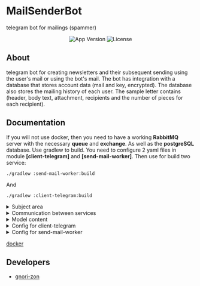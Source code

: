 # MailSenderBot
telegram bot for mailings (spammer)

<p align="center">
   <img src="https://img.shields.io/badge/Version-1.1-important" alt="App Version">
   <img src="https://img.shields.io/badge/Lecense-MIT-9cf" alt="License">
</p>

## About

telegram bot for creating newsletters and their subsequent sending using the user's mail or using the bot's mail. The bot has integration with a database that stores account data (mail and key, encrypted). The database also stores the mailing history of each user. The sample letter contains (header, body text, attachment, recipients and the number of pieces for each recipient). 

## Documentation
If you will not use docker, then you need to have a working **RabbitMQ** server with the necessary **queue** and **exchange**. As well as the **postgreSQL** database. 
Use gradlew to build. You need to configure 2 yaml files in module **[client-telegram]** and **[send-mail-worker]**. Then use for build two service:

```
./gradlew :send-mail-worker:build
```

And

```
./gradlew :client-telegram:build
```

<details>
   <summary> Subject area</summary>
    <img width="541" alt="Снимок экрана 2024-02-24 в 12 27 49" src="https://github.com/gnori-zon/MailSenderBot/assets/108410527/ffff5e82-1903-4fee-a4df-e00c0df42789">
</details>

<details>
   <summary> Communication between services</summary>
   <img width="859" alt="Снимок экрана 2023-05-08 в 17 11 48" src="https://user-images.githubusercontent.com/108410527/236858295-3096cfca-dc88-4aa1-9086-a4f69f983d83.png">
</details>

<details>
   <summary> Model content</summary>
   Document and PhotoSize date types from telegram library 
   
   ```java
   public record Message(
           long accountId, 
           SendMode sendMode, 
           String title, 
           String text, 
           FileData fileData, 
           List<String> recipients, 
           int countForRecipient, 
           LocalDate sentDate
   ) implements Serializable {}

   enum SendMode {
    ANONYMOUSLY,
    CURRENT_MAIL;
   }
   
   record FileData(
        String id,
        String name,
        FileType type
   ) {}
   
   enum FileType {
        PHOTO,
        DOCUMENT;
   }
   ```
</details>

<details>
   <summary> Config for client-telegram </summary>
   
   ```yaml
   server:
    port: 8080
   #telegram
   bot:
      name: 
      token:
   service: 
      # (addresses to the tg-api file system)
      file-info:
         uri: https://api.telegram.org/bot{token}/getFile?file_id={fileId}
      file-storage:
         uri: https://api.telegram.org/file/bot{token}/{filePath} 

   # database
   spring:
      datasource:
         # (address of database)
         url: jdbc:postgresql://localhost:5432/ 
         username: 
         password: 
      jpa:
         # (schema generation for database)
         generate-ddl: true 
         show-sql: true
         hibernate:
            # (ddl mode)
            ddl-auto: create-drop 

   # rabbitMQ
      rabbitmq:
         # used default host and port
         username: guest 
         password: guest
         # (specifying the name of the queue to be created)
         queue-name: send.mail 
         # (specifying the name of the exchange to be created)
         exchange-name: exchange 
   #for Crypto !keys specified in .yaml(client) and .yaml(worker) must will be equals
   cipher:
      # (fist 128-bit key)
      initVector: F-JaNdRgUjXn2r5u 
      # (second 128-bit key)
      key: hVmYp3s6v9y$B&E) 
   ```
</details>

<details>
   <summary> Config for send-mail-worker </summary>
   
```yaml   
server:
  port: 8081
bot:
  name:
  token:
service:
  # (addresses to the tg-api file system)
  file-info:
    uri: https://api.telegram.org/bot{token}/getFile?file_id={fileId}
  file-storage:
    uri: https://api.telegram.org/file/bot{token}/{filePath}
# database
spring:
  datasource:
    # (address of database)
    url: jdbc:postgresql://localhost:5432/
    username: 
    password: 
  jpa:
    # (schema generation for database)
    generate-ddl: false
    show-sql: true
# rabbitMQ
  rabbitmq:
     addresses: localhost:5672
     username: guest 
     password: guest
     # (specifying the name of the queue to be listening)
     queue-name: send.mail 
#  for send-worker
base:
  # (specifying mails and keys(keys for app) to them through ' , ' which will be used by the bot for anonymous mailing (ONLY GMAIL))
  mails:
  keys:
#for Crypto !keys specified in .yaml(client) and .yaml(worker) must will be equals
cipher:
   # (fist 128-bit key)
   initVector: F-JaNdRgUjXn2r5u 
   # (second 128-bit key)
   key: hVmYp3s6v9y$B&E) 
```
</details>
   

<a href="https://github.com/gnori-zon/MailSenderBot/tree/master/docker">docker<a>

## Developers

- [gnori-zon](https://github.com/gnori-zon)
